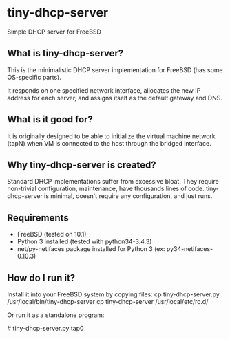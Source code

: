 # tiny-dhcp-server
Simple DHCP server for FreeBSD

## What is tiny-dhcp-server?
This is the minimalistic DHCP server implementation for FreeBSD (has some OS-specific parts).

It responds on one specified network interface, allocates the new IP address for each server, and assigns itself as the default gateway and DNS.

## What is it good for?
It is originally designed to be able to initialize the virtual machine network (tapN) when VM is connected to the host through the bridged interface.

## Why tiny-dhcp-server is created?
Standard DHCP implementations suffer from excessive bloat. They require non-trivial configuration, maintenance, have thousands lines of code. tiny-dhcp-server is minimal, doesn't require any configuration, and just runs.

## Requirements
* FreeBSD (tested on 10.1)
* Python 3 installed (tested with python34-3.4.3)
* net/py-netifaces package installed for Python 3 (ex: py34-netifaces-0.10.3)

## How do I run it?
Install it into your FreeBSD system by copying files:
cp tiny-dhcp-server.py /usr/local/bin/tiny-dhcp-server
cp tiny-dhcp-server /usr/local/etc/rc.d/

Or run it as a standalone program:

\# tiny-dhcp-server.py tap0
